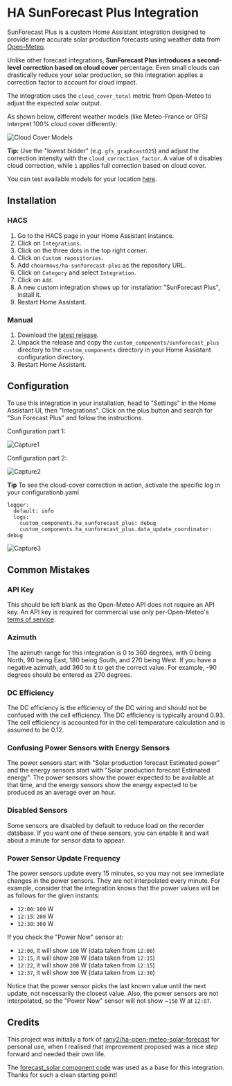 # HA SunForecast Plus Integration

SunForecast Plus is a custom Home Assistant integration designed to provide more accurate solar production forecasts using weather data from [Open-Meteo](https://open-meteo.com/).

Unlike other forecast integrations, **SunForecast Plus introduces a second-level correction based on cloud cover** percentage. Even small clouds can drastically reduce your solar production, so this integration applies a correction factor to account for cloud impact.

The integration uses the `cloud_cover_total` metric from Open-Meteo to adjust the expected solar output.

As shown below, different weather models (like Meteo-France or GFS) interpret 100% cloud cover differently:

![Cloud Cover Models](https://i.imgur.com/2ZTGl62.png)

**Tip:** Use the "lowest bidder" (e.g. `gfs_graphcast025`) and adjust the correction intensity with the `cloud_correction_factor`. A value of `0` disables cloud correction, while `1` applies full correction based on cloud cover.

You can test available models for your location [here](https://open-meteo.com/en/docs?hourly=temperature_2m,cloud_cover).


## Installation

### HACS

1. Go to the HACS page in your Home Assistant instance.
2. Click on `Integrations`.
3. Click on the three dots in the top right corner.
4. Click on `Custom repositories`.
5. Add `chourmovs/ha-sunforecast-plus` as the repository URL.
6. Click on `Category` and select `Integration`.
7. Click on `Add`.
8. A new custom integration shows up for installation "SunForecast Plus", install it.
9. Restart Home Assistant.


### Manual

1. Download the [latest release](https://github.com/chourmovs/ha-sunforecast-plus/releases/latest).
2. Unpack the release and copy the `custom_components/sunforecast_plus` directory to the `custom_components` directory in your Home Assistant configuration directory.
3. Restart Home Assistant.


## Configuration

To use this integration in your installation, head to "Settings" in the Home Assistant UI, then "Integrations". Click on the plus button and search for "Sun Forecast Plus" and follow the instructions.

Configuration part 1:

![Capture1](https://i.imgur.com/1PmFjbG.png)

Configuration part 2:

![Capture2](https://i.imgur.com/l6ZtTup.png)


**Tip**
To see the cloud-cover correction in action, activate the specific log in your configurationb.yaml
```
logger:
  default: info
  logs:
    custom_components.ha_sunforecast_plus: debug
    custom_components.ha_sunforecast_plus.data_update_coordinator: debug
```
![Capture3](https://i.imgur.com/aJ0IIPw.png)


## Common Mistakes

### API Key

This should be left blank as the Open-Meteo API does not require an API key. An API key is required for commercial use only per-Open-Meteo's [terms of service](https://open-meteo.com/en/terms).

### Azimuth

The azimuth range for this integration is 0 to 360 degrees, with 0 being North, 90 being East, 180 being South, and 270 being West. If you have a negative azimuth, add 360 to it to get the correct value. For example, -90 degrees should be entered as 270 degrees.

### DC Efficiency

The DC efficiency is the efficiency of the DC wiring and should not be confused with the cell efficiency. The DC efficiency is typically around 0.93. The cell efficiency is accounted for in the cell temperature calculation and is assumed to be 0.12.

### Confusing Power Sensors with Energy Sensors

The power sensors start with "Solar production forecast Estimated power" and the energy sensors start with "Solar production forecast Estimated energy". The power sensors show the power expected to be available at that time, and the energy sensors show the energy expected to be produced as an average over an hour.


### Disabled Sensors

Some sensors are disabled by default to reduce load on the recorder database. If you want one of these sensors, you can enable it and wait about a minute for sensor data to appear.

### Power Sensor Update Frequency

The power sensors update every 15 minutes, so you may not see immediate changes in the power sensors. They are not interpolated every minute. For example, consider that the integration knows that the power values will be as follows for the given instants:

- `12:00`: `100` W
- `12:15`: `200` W
- `12:30`: `300` W

If you check the "Power Now" sensor at:

- `12:00`, it will show `100` W (data taken from `12:00`)
- `12:15`, it will show `200` W (data taken from `12:15`)
- `12:22`, it will show `200` W (data taken from `12:15`)
- `12:37`, it will show `300` W (data taken from `12:30`)

Notice that the power sensor picks the last known value until the next update, not necessarily the closest value. Also, the power sensors are not interpolated, so the "Power Now" sensor will not show ~`150` W at `12:07`.



## Credits

This project was initially a fork of [rany2/ha-open-meteo-solar-forecast](https://github.com/rany2/ha-open-meteo-solar-forecast) for personal use, when I realised that improvement proposed was a nice step forward and needed their own life.

The [forecast_solar component code](https://github.com/home-assistant/core/tree/dev/homeassistant/components/forecast_solar) was used as a base for this integration. Thanks for such a clean starting point!

